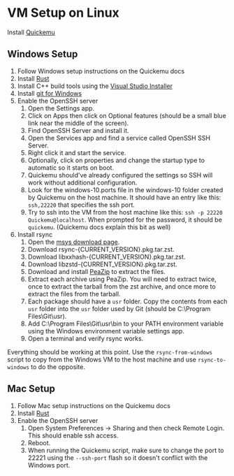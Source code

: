 # VM Setup on Linux

Install [Quickemu](https://github.com/quickemu-project/quickemu)

## Windows Setup

1. Follow Windows setup instructions on the Quickemu docs
2. Install [Rust](https://www.rust-lang.org/tools/install)
3. Install C++ build tools using the [Visual Studio Installer](https://visualstudio.microsoft.com/downloads/)
4. Install [git for Windows](https://gitforwindows.org/)
5. Enable the OpenSSH server
   1. Open the Settings app.
   2. Click on Apps then click on Optional features (should be a small blue link near the middle of the screen).
   3. Find OpenSSH Server and install it.
   4. Open the Services app and find a service called OpenSSH SSH Server.
   5. Right click it and start the service.
   6. Optionally, click on properties and change the startup type to automatic so it starts on boot.
   7. Quickemu should've already configured the settings so SSH will work without additional configuration.
   8. Look for the windows-10.ports file in the windows-10 folder created by Quickemu on the host machine. It should have an entry like this: `ssh,22220` that specifies the ssh port.
   9. Try to ssh into the VM from the host machine like this: `ssh -p 22220 Quickemu@localhost`. When prompted for the password, it should be `quickemu`. (Quickemu docs explain this bit as well)
6. Install rsync
   1. Open the [msys download page](https://repo.msys2.org/msys/x86_64/).
   2. Download rsync-{CURRENT_VERSION}.pkg.tar.zst.
   3. Download libxxhash-{CURRENT_VERSION}.pkg.tar.zst.
   4. Download libzstd-{CURRENT_VERSION}.pkg.tar.zst.
   5. Download and install [PeaZip](https://peazip.github.io/peazip-64bit.html) to extract the files.
   6. Extract each archive using PeaZip. You will need to extract twice, once to extract the tarball from the zst archive, and once more to extract the files from the tarball.
   7. Each package should have a `usr` folder. Copy the contents from each `usr` folder into the `usr` folder used by Git (should be C:\Program Files\Git\usr).
   8. Add C:\Program Files\Git\usr\bin to your PATH environment variable using the Windows environment variable settings app.
   9. Open a terminal and verify rsync works.

Everything should be working at this point. Use the `rsync-from-windows` script to copy from the Windows VM to the host machine and use `rsync-to-windows` to do the opposite.

## Mac Setup

1. Follow Mac setup instructions on the Quickemu docs
2. Install [Rust](https://www.rust-lang.org/tools/install)
3. Enable the OpenSSH server
   1. Open System Preferences -> Sharing and then check Remote Login. This should enable ssh access.
   2. Reboot.
   3. When running the Quickemu script, make sure to change the port to 22221 using the `--ssh-port` flash so it doesn't conflict with the Windows port.
